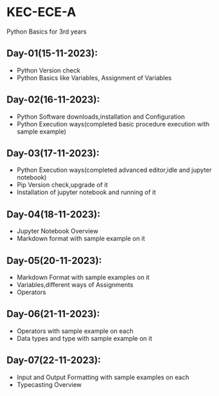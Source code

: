 # KEC-ECE-A
Python Basics for 3rd years

## Day-01(15-11-2023):
  - Python Version check
  - Python Basics like Variables, Assignment of Variables

## Day-02(16-11-2023):
  - Python Software downloads,installation and Configuration
  - Python Execution ways(completed basic procedure execution with sample example)

## Day-03(17-11-2023):
  - Python Execution ways(completed advanced editor,idle and jupyter notebook)
  - Pip Version check,upgrade of it
  - Installation of jupyter notebook and running of it

## Day-04(18-11-2023):
  - Jupyter Notebook Overview
  - Markdown format with sample example on it

## Day-05(20-11-2023):
  - Markdown Format with sample examples on it
  - Variables,different ways of Assignments
  - Operators

## Day-06(21-11-2023):
  - Operators with sample example on each
  - Data types and type with sample example on it

## Day-07(22-11-2023):
  - Input and Output Formatting with sample examples on each
  - Typecasting Overview
